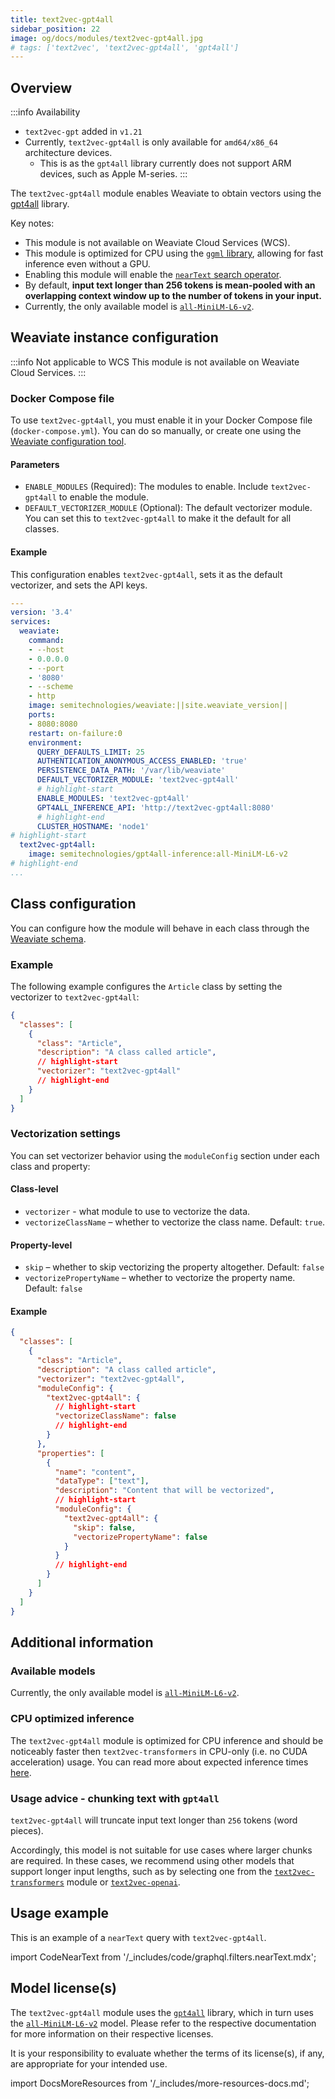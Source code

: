 ```yaml
---
title: text2vec-gpt4all
sidebar_position: 22
image: og/docs/modules/text2vec-gpt4all.jpg
# tags: ['text2vec', 'text2vec-gpt4all', 'gpt4all']
---
```



## Overview

:::info Availability
- `text2vec-gpt` added in `v1.21`
- Currently, `text2vec-gpt4all` is only available for `amd64/x86_64` architecture devices.
    - This is as the `gpt4all` library currently does not support ARM devices, such as Apple M-series.
:::

The `text2vec-gpt4all` module enables Weaviate to obtain vectors using the [gpt4all](https://docs.gpt4all.io/gpt4all_python_embedding.html) library.

Key notes:

- This module is not available on Weaviate Cloud Services (WCS).
- This module is optimized for CPU using the [`ggml` library](https://github.com/ggerganov/ggml), allowing for fast inference even without a GPU.
- Enabling this module will enable the [`nearText` search operator](/developers/weaviate/api/graphql/search-operators.md#neartext).
- By default, **input text longer than 256 tokens is mean-pooled with an overlapping context window up to the number of tokens in your input.**
- Currently, the only available model is [`all-MiniLM-L6-v2`](https://huggingface.co/sentence-transformers/all-MiniLM-L6-v2).

## Weaviate instance configuration

:::info Not applicable to WCS
This module is not available on Weaviate Cloud Services.
:::

### Docker Compose file

To use `text2vec-gpt4all`, you must enable it in your Docker Compose file (`docker-compose.yml`). You can do so manually, or create one using the [Weaviate configuration tool](/developers/weaviate/installation/docker-compose.md#configurator).

#### Parameters

- `ENABLE_MODULES` (Required): The modules to enable. Include `text2vec-gpt4all` to enable the module.
- `DEFAULT_VECTORIZER_MODULE` (Optional): The default vectorizer module. You can set this to `text2vec-gpt4all` to make it the default for all classes.

#### Example

This configuration enables `text2vec-gpt4all`, sets it as the default vectorizer, and sets the API keys.

```yaml
---
version: '3.4'
services:
  weaviate:
    command:
    - --host
    - 0.0.0.0
    - --port
    - '8080'
    - --scheme
    - http
    image: semitechnologies/weaviate:||site.weaviate_version||
    ports:
    - 8080:8080
    restart: on-failure:0
    environment:
      QUERY_DEFAULTS_LIMIT: 25
      AUTHENTICATION_ANONYMOUS_ACCESS_ENABLED: 'true'
      PERSISTENCE_DATA_PATH: '/var/lib/weaviate'
      DEFAULT_VECTORIZER_MODULE: 'text2vec-gpt4all'
      # highlight-start
      ENABLE_MODULES: 'text2vec-gpt4all'
      GPT4ALL_INFERENCE_API: 'http://text2vec-gpt4all:8080'
      # highlight-end
      CLUSTER_HOSTNAME: 'node1'
# highlight-start
  text2vec-gpt4all:
    image: semitechnologies/gpt4all-inference:all-MiniLM-L6-v2
# highlight-end
...
```

## Class configuration

You can configure how the module will behave in each class through the [Weaviate schema](/developers/weaviate/configuration/schema-configuration.md).

### Example

The following example configures the `Article` class by setting the vectorizer to `text2vec-gpt4all`:

```json
{
  "classes": [
    {
      "class": "Article",
      "description": "A class called article",
      // highlight-start
      "vectorizer": "text2vec-gpt4all"
      // highlight-end
    }
  ]
}
```

### Vectorization settings

You can set vectorizer behavior using the `moduleConfig` section under each class and property:

#### Class-level

- `vectorizer` - what module to use to vectorize the data.
- `vectorizeClassName` – whether to vectorize the class name. Default: `true`.

#### Property-level

- `skip` – whether to skip vectorizing the property altogether. Default: `false`
- `vectorizePropertyName` – whether to vectorize the property name. Default: `false`

#### Example

```json
{
  "classes": [
    {
      "class": "Article",
      "description": "A class called article",
      "vectorizer": "text2vec-gpt4all",
      "moduleConfig": {
        "text2vec-gpt4all": {
          // highlight-start
          "vectorizeClassName": false
          // highlight-end
        }
      },
      "properties": [
        {
          "name": "content",
          "dataType": ["text"],
          "description": "Content that will be vectorized",
          // highlight-start
          "moduleConfig": {
            "text2vec-gpt4all": {
              "skip": false,
              "vectorizePropertyName": false
            }
          }
          // highlight-end
        }
      ]
    }
  ]
}
```

## Additional information

### Available models

Currently, the only available model is [`all-MiniLM-L6-v2`](https://huggingface.co/sentence-transformers/all-MiniLM-L6-v2).

### CPU optimized inference

The `text2vec-gpt4all` module is optimized for CPU inference and should be noticeably faster then `text2vec-transformers` in CPU-only (i.e. no CUDA acceleration) usage. You can read more about expected inference times [here](https://docs.gpt4all.io/gpt4all_python_embedding.html#speed-of-embedding-generation).

### Usage advice - chunking text with `gpt4all`

`text2vec-gpt4all` will truncate input text longer than `256` tokens (word pieces).

Accordingly, this model is not suitable for use cases where larger chunks are required. In these cases, we recommend using other models that support longer input lengths, such as by selecting one from the  [`text2vec-transformers`](./text2vec-transformers.md) module or [`text2vec-openai`](./text2vec-openai.md).

## Usage example

This is an example of a `nearText` query with `text2vec-gpt4all`.

import CodeNearText from '/_includes/code/graphql.filters.nearText.mdx';

<CodeNearText />

## Model license(s)

The `text2vec-gpt4all` module uses the [`gpt4all`](https://docs.gpt4all.io/gpt4all_python_embedding.html) library, which in turn uses the [`all-MiniLM-L6-v2`](https://huggingface.co/sentence-transformers/all-MiniLM-L6-v2) model. Please refer to the respective documentation for more information on their respective licenses.

It is your responsibility to evaluate whether the terms of its license(s), if any, are appropriate for your intended use.


import DocsMoreResources from '/_includes/more-resources-docs.md';

<DocsMoreResources />
